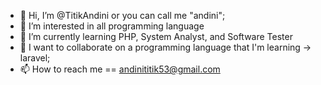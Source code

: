 - 👋 Hi, I’m @TitikAndini or you can call me "andini";
- 👀 I’m interested in all programming language
- 🌱 I’m currently learning PHP, System Analyst, and Software Tester
- 💞️ I want to collaborate on a programming language that I'm learning -> laravel;
- 📫 How to reach me == andinititik53@gmail.com

<!---
TitikAndini/TitikAndini is a ✨ special ✨ repository because its `README.md` (this file) appears on your GitHub profile.
You can click the Preview link to take a look at your changes.
--->

